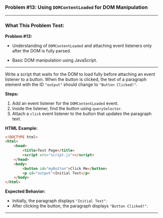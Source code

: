 ### **Problem #13: Using `DOMContentLoaded` for DOM Manipulation**

---

### **What This Problem Test:**

**Problem #13:**

-   Understanding of `DOMContentLoaded` and attaching event listeners only after the DOM is fully parsed.

-   Basic DOM manipulation using JavaScript.

---

Write a script that waits for the DOM to load fully before attaching an event listener to a button. When the button is clicked, the text of a paragraph element with the ID `"output"` should change to `"Button Clicked!"`.

**Steps:**

1. Add an event listener for the `DOMContentLoaded` event.
2. Inside the listener, find the button using `querySelector`.
3. Attach a `click` event listener to the button that updates the paragraph text.

**HTML Example:**

```html
<!DOCTYPE html>
<html>
    <head>
        <title>Test Page</title>
        <script src="script.js"></script>
    </head>
    <body>
        <button id="myButton">Click Me</button>
        <p id="output">Initial Text</p>
    </body>
</html>
```

**Expected Behavior:**

-   Initially, the paragraph displays `"Initial Text"`.
-   After clicking the button, the paragraph displays `"Button Clicked!"`.

---
